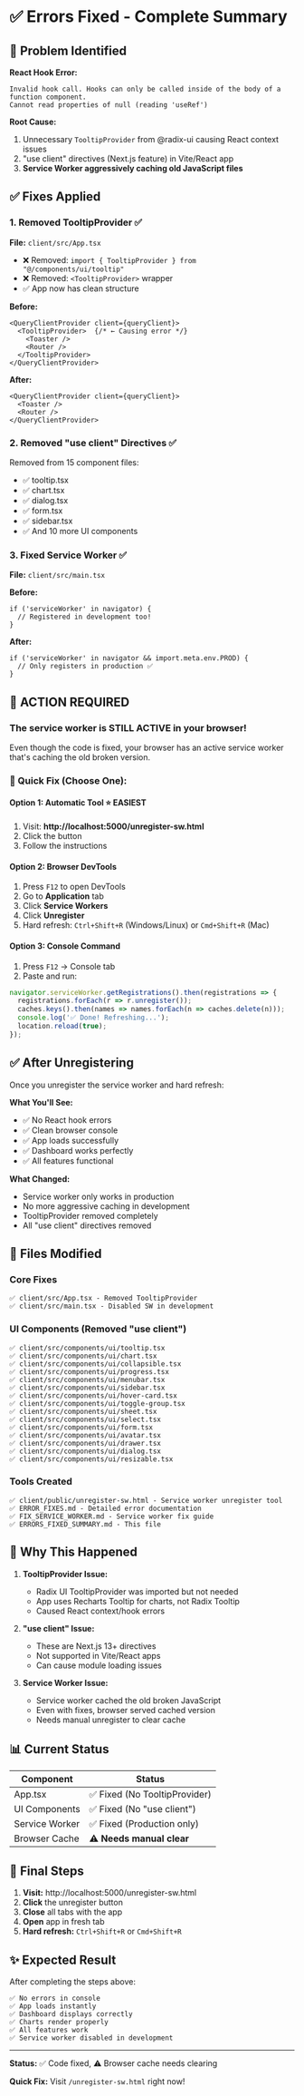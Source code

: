 # ✅ Errors Fixed - Complete Summary

## 🐛 Problem Identified

**React Hook Error:**
```
Invalid hook call. Hooks can only be called inside of the body of a function component.
Cannot read properties of null (reading 'useRef')
```

**Root Cause:**
1. Unnecessary `TooltipProvider` from @radix-ui causing React context issues
2. "use client" directives (Next.js feature) in Vite/React app
3. **Service Worker aggressively caching old JavaScript files**

## ✅ Fixes Applied

### 1. Removed TooltipProvider ✅
**File:** `client/src/App.tsx`
- ❌ Removed: `import { TooltipProvider } from "@/components/ui/tooltip"`
- ❌ Removed: `<TooltipProvider>` wrapper
- ✅ App now has clean structure

**Before:**
```tsx
<QueryClientProvider client={queryClient}>
  <TooltipProvider>  {/* ← Causing error */}
    <Toaster />
    <Router />
  </TooltipProvider>
</QueryClientProvider>
```

**After:**
```tsx
<QueryClientProvider client={queryClient}>
  <Toaster />
  <Router />
</QueryClientProvider>
```

### 2. Removed "use client" Directives ✅
Removed from 15 component files:
- ✅ tooltip.tsx
- ✅ chart.tsx
- ✅ dialog.tsx
- ✅ form.tsx
- ✅ sidebar.tsx
- ✅ And 10 more UI components

### 3. Fixed Service Worker ✅
**File:** `client/src/main.tsx`

**Before:**
```tsx
if ('serviceWorker' in navigator) {
  // Registered in development too!
}
```

**After:**
```tsx
if ('serviceWorker' in navigator && import.meta.env.PROD) {
  // Only registers in production ✅
}
```

## 🚨 ACTION REQUIRED

### The service worker is STILL ACTIVE in your browser!

Even though the code is fixed, your browser has an active service worker that's caching the old broken version.

### 🔧 Quick Fix (Choose One):

#### Option 1: Automatic Tool ⭐ EASIEST
1. Visit: **http://localhost:5000/unregister-sw.html**
2. Click the button
3. Follow the instructions

#### Option 2: Browser DevTools
1. Press `F12` to open DevTools
2. Go to **Application** tab
3. Click **Service Workers**
4. Click **Unregister**
5. Hard refresh: `Ctrl+Shift+R` (Windows/Linux) or `Cmd+Shift+R` (Mac)

#### Option 3: Console Command
1. Press `F12` → Console tab
2. Paste and run:
```javascript
navigator.serviceWorker.getRegistrations().then(registrations => {
  registrations.forEach(r => r.unregister());
  caches.keys().then(names => names.forEach(n => caches.delete(n)));
  console.log('✅ Done! Refreshing...');
  location.reload(true);
});
```

## ✅ After Unregistering

Once you unregister the service worker and hard refresh:

**What You'll See:**
- ✅ No React hook errors
- ✅ Clean browser console
- ✅ App loads successfully
- ✅ Dashboard works perfectly
- ✅ All features functional

**What Changed:**
- Service worker only works in production
- No more aggressive caching in development
- TooltipProvider removed completely
- All "use client" directives removed

## 📁 Files Modified

### Core Fixes
```
✅ client/src/App.tsx - Removed TooltipProvider
✅ client/src/main.tsx - Disabled SW in development
```

### UI Components (Removed "use client")
```
✅ client/src/components/ui/tooltip.tsx
✅ client/src/components/ui/chart.tsx
✅ client/src/components/ui/collapsible.tsx
✅ client/src/components/ui/progress.tsx
✅ client/src/components/ui/menubar.tsx
✅ client/src/components/ui/sidebar.tsx
✅ client/src/components/ui/hover-card.tsx
✅ client/src/components/ui/toggle-group.tsx
✅ client/src/components/ui/sheet.tsx
✅ client/src/components/ui/select.tsx
✅ client/src/components/ui/form.tsx
✅ client/src/components/ui/avatar.tsx
✅ client/src/components/ui/drawer.tsx
✅ client/src/components/ui/dialog.tsx
✅ client/src/components/ui/resizable.tsx
```

### Tools Created
```
✅ client/public/unregister-sw.html - Service worker unregister tool
✅ ERROR_FIXES.md - Detailed error documentation
✅ FIX_SERVICE_WORKER.md - Service worker fix guide
✅ ERRORS_FIXED_SUMMARY.md - This file
```

## 🎯 Why This Happened

1. **TooltipProvider Issue:**
   - Radix UI TooltipProvider was imported but not needed
   - App uses Recharts Tooltip for charts, not Radix Tooltip
   - Caused React context/hook errors

2. **"use client" Issue:**
   - These are Next.js 13+ directives
   - Not supported in Vite/React apps
   - Can cause module loading issues

3. **Service Worker Issue:**
   - Service worker cached the old broken JavaScript
   - Even with fixes, browser served cached version
   - Needs manual unregister to clear cache

## 📊 Current Status

| Component | Status |
|-----------|--------|
| App.tsx | ✅ Fixed (No TooltipProvider) |
| UI Components | ✅ Fixed (No "use client") |
| Service Worker | ✅ Fixed (Production only) |
| Browser Cache | ⚠️ **Needs manual clear** |

## 🚀 Final Steps

1. **Visit:** http://localhost:5000/unregister-sw.html
2. **Click** the unregister button
3. **Close** all tabs with the app
4. **Open** app in fresh tab
5. **Hard refresh:** `Ctrl+Shift+R` or `Cmd+Shift+R`

## ✨ Expected Result

After completing the steps above:

```
✅ No errors in console
✅ App loads instantly
✅ Dashboard displays correctly
✅ Charts render properly
✅ All features work
✅ Service worker disabled in development
```

---

**Status:** ✅ Code fixed, ⚠️ Browser cache needs clearing

**Quick Fix:** Visit `/unregister-sw.html` right now!
